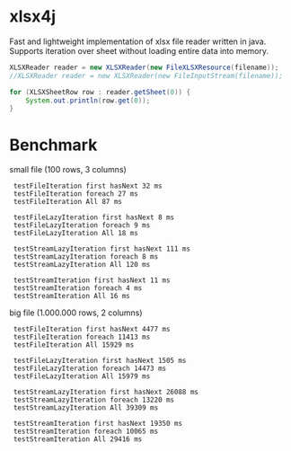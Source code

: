 xlsx4j
======

Fast and lightweight implementation of xlsx file reader written in java.
Supports iteration over sheet without loading entire data into memory.
```java
XLSXReader reader = new XLSXReader(new FileXLSXResource(filename));
//XLSXReader reader = new XLSXReader(new FileInputStream(filename));

for (XLSXSheetRow row : reader.getSheet(0)) {
    System.out.println(row.get(0));
}
```

Benchmark
=========

small file (100 rows, 3 columns)
```
 testFileIteration first hasNext 32 ms
 testFileIteration foreach 27 ms
 testFileIteration All 87 ms

 testFileLazyIteration first hasNext 8 ms
 testFileLazyIteration foreach 9 ms
 testFileLazyIteration All 18 ms

 testStreamLazyIteration first hasNext 111 ms
 testStreamLazyIteration foreach 8 ms
 testStreamLazyIteration All 120 ms

 testStreamIteration first hasNext 11 ms
 testStreamIteration foreach 4 ms
 testStreamIteration All 16 ms
```
 
big file (1.000.000 rows, 2 columns)
```
 testFileIteration first hasNext 4477 ms
 testFileIteration foreach 11413 ms
 testFileIteration All 15929 ms

 testFileLazyIteration first hasNext 1505 ms
 testFileLazyIteration foreach 14473 ms
 testFileLazyIteration All 15979 ms

 testStreamLazyIteration first hasNext 26088 ms
 testStreamLazyIteration foreach 13220 ms
 testStreamLazyIteration All 39309 ms

 testStreamIteration first hasNext 19350 ms
 testStreamIteration foreach 10065 ms
 testStreamIteration All 29416 ms
```
